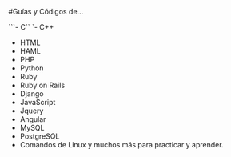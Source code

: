 #Guías y Códigos de...

```- C``
`- C++
- HTML
- HAML
- PHP
- Python
- Ruby
- Ruby on Rails
- Django
- JavaScript
- Jquery
- Angular
- MySQL
- PostgreSQL
- Comandos de Linux y muchos más para practicar y aprender.